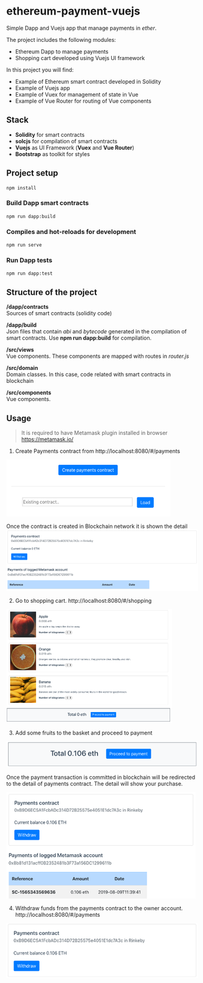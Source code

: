 # ethereum-payment-vuejs
Simple Dapp and Vuejs app that manage payments in *ether*.  
  
The project includes the following modules:
- Ethereum Dapp to manage payments
- Shopping cart developed using Vuejs UI framework

In this project you will find:
- Example of Ethereum smart contract developed in Solidity
- Example of Vuejs app
- Example of Vuex for management of state in Vue
- Example of Vue Router for routing of Vue components

## Stack
- **Solidity** for smart contracts
- **solcjs** for compilation of smart contracts
- **Vuejs** as UI Framework (**Vuex** and **Vue Router**)
- **Bootstrap** as toolkit for styles

## Project setup
```
npm install
```

### Build Dapp smart contracts
```
npm run dapp:build
```

### Compiles and hot-reloads for development
```
npm run serve
```

### Run Dapp tests
```
npm run dapp:test
```

## Structure of the project
**/dapp/contracts**  
Sources of smart contracts (solidity code)
  
**/dapp/build**  
Json files that contain *abi* and *bytecode* generated in the compilation of smart contracts. Use **npm run dapp:build** for compilation.

**/src/views**  
Vue components. These components are mapped with routes in *router.js*

**/src/domain**  
Domain classes. In this case, code related with smart contracts in blockchain

**/src/components**  
Vue components.

## Usage

> It is required to have Metamask plugin installed in browser https://metamask.io/

1. Create Payments contract from http://localhost:8080/#/payments  

![Create payments contract](_dev/create-contract.png)

Once the contract is created in Blockchain network it is shown the detail  
![Payments contract detail](_dev/create-contract-success.png)

2. Go to shopping cart. http://localhost:8080/#/shopping

![Shopping cart](_dev/shopping-cart.png)

3. Add some fruits to the basket and proceed to payment

![Proceed to payment](_dev/proceed-payment.png)

Once the payment transaction is committed in blockchain will be redirected to the detail of payments contract. The detail will show your purchase.

![Payment detail](_dev/payment-detail-with-payment.png)

4. Withdraw funds from the payments contract to the owner account. http://localhost:8080/#/payments  

![Withdraw](_dev/withdraw.png)